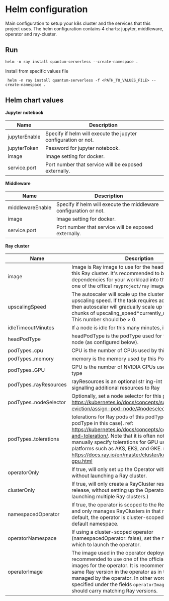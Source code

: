 # Helm configuration

Main configuration to setup your k8s cluster and the services that this project uses. The helm configuration contains 4 charts: jupyter, middleware, operator and ray-cluster.

## Run

```shell
helm -n ray install quantum-serverless --create-namespace .
```

Install from specific values file
```shell
 helm -n ray install quantum-serverless -f <PATH_TO_VALUES_FILE> --create-namespace .
```

## Helm chart values

**Jupyter notebook**

| Name         | Description                                                    |
|--------------|----------------------------------------------------------------|
| jupyterEnable| Specify if helm will execute the jupyter configuration or not. |
| jupyterToken | Password for jupyter notebook.                                 |
| image        | Image setting for docker.                                      |
| service.port | Port number that service will be exposed externally.           |

**Middleware**

| Name                         | Description                                            |
|-------------------|-------------------------------------------------------------------|
| middlewareEnable  | Specify if helm will execute the middleware configuration or not. |
| image             | Image setting for docker.                                         |
| service.port      | Port number that service will be exposed externally.              |

**Ray cluster**

| Name                         | Description                                                                                                                                                                                                                                                                                                                                                            |
|------------------------------|------------------------------------------------------------------------------------------------------------------------------------------------------------------------------------------------------------------------------------------------------------------------------------------------------------------------------------------------------------------------|
| image                        | Image is Ray image to use for the head and workers of this Ray cluster. It's recommended to build custom dependencies for your workload into this image, taking one of the offical `rayproject/ray` images as base.                                                                                                                                                    |
| upscalingSpeed               | The autoscaler will scale up the cluster faster with higher upscaling speed. If the task requires adding more nodes then autoscaler will gradually scale up the cluster in chunks of upscaling_speed*currently_running_nodes. This number should be > 0.                                                                                                               |
| idleTimeoutMinutes           | If a node is idle for this many minutes, it will be removed.                                                                                                                                                                                                                                                                                                           |
| headPodType                  | headPodType is the podType used for the Ray head node (as configured below).                                                                                                                                                                                                                                                                                           |
| podTypes.<NAME>.cpu          | CPU is the number of CPUs used by this pod type                                                                                                                                                                                                                                                                                                                        |
| podTypes.<NAME>.memory       | memory is the memory used by this Pod type                                                                                                                                                                                                                                                                                                                             |
| podTypes.<NAME>.GPU          | GPU is the number of NVIDIA GPUs used by this pod type                                                                                                                                                                                                                                                                                                                 |
| podTypes.<NAME>.rayResources | rayResources is an optional str ing-int mapping signalling additional resources to Ray                                                                                                                                                                                                                                                                                 |
| podTypes.<NAME>.nodeSelector | Optionally, set a node selector for this podType: https://kubernetes.io/docs/concepts/scheduling-eviction/assign-pod-node/#nodeselector                                                                                                                                                                                                                                |
| podTypes.<NAME>.tolerations  | tolerations for Ray pods of this podType (the head's podType in this case). ref: https://kubernetes.io/docs/concepts/configuration/taint-and-toleration/. Note that it is often not necessary to manually specify tolerations for GPU usage on managed platforms such as AKS, EKS, and GKE. ref: https://docs.ray.io/en/master/cluster/kubernetes-gpu.html             |
| operatorOnly                 | If true, will only set up the Operator with this release, without launching a Ray cluster.                                                                                                                                                                                                                                                                             |
| clusterOnly                  | If true, will only create a RayCluster resource with this release, without setting up the Operator.(Useful when launching multiple Ray clusters.)                                                                                                                                                                                                                      |
| namespacedOperator           | If true, the operator is scoped to the Release namespace and only manages RayClusters in that namespace. By default, the operator is cluster-scoped and runs in the default namespace.                                                                                                                                                                                 |
| operatorNamespace            | If using a cluster-scoped operator (namespacedOperator: false), set the namespace in which to launch the operator.                                                                                                                                                                                                                                                     |
| operatorImage                | The image used in the operator deployment. It is recommended to use one of the official `rayproject/ray` images for the operator. It is recommended to use the same Ray version in the operator as in the Ray clusters managed by the operator. In other words, the images specified under the fields `operatorImage` and `image` should carry matching Ray versions.  |
